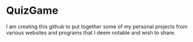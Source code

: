 # QuizGame
I am creating this github to put together some of my personal projects from various websites and programs that I deem notable and wish to share.

